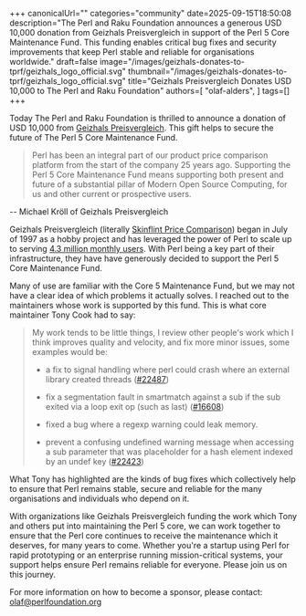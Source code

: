 +++
canonicalUrl=""
categories="community"
date=2025-09-15T18:50:08
description="The Perl and Raku Foundation announces a generous USD 10,000 donation from Geizhals Preisvergleich in support of the Perl 5 Core Maintenance Fund. This funding enables critical bug fixes and security improvements that keep Perl stable and reliable for organisations worldwide."
draft=false
image="/images/geizhals-donates-to-tprf/geizhals_logo_official.svg"
thumbnail="/images/geizhals-donates-to-tprf/geizhals_logo_official.svg"
title="Geizhals Preisvergleich Donates USD 10,000 to The Perl and Raku Foundation"
authors=[
  "olaf-alders",
]
tags=[]
+++

Today The Perl and Raku Foundation is thrilled to announce a donation of USD
10,000 from [Geizhals Preisvergleich](https://geizhals.at). This gift helps to
secure the future of The Perl 5 Core Maintenance Fund.

> Perl has been an integral part of our product price comparison platform
> from the start of the company 25 years ago. Supporting the Perl 5 Core
> Maintenance Fund means supporting both present and future of a
> substantial pillar of Modern Open Source Computing, for us and other
> current or prospective users.

-- Michael Kröll of Geizhals Preisvergleich

Geizhals Preisvergleich (literally [Skinflint Price
Comparison](https://skinflint.co.uk/)) began in July of 1997 as a hobby project
and has leveraged the power of Perl to scale up to serving [4.3 million monthly
users](https://unternehmen.geizhals.at/). With Perl being a key part of their
infrastructure, they have have generously decided to support the Perl 5 Core
Maintenance Fund.

Many of use are familiar with the Core 5 Maintenance Fund, but we may not have
a clear idea of which problems it actually solves. I reached out to the
maintainers whose work is supported by this fund. This is what core maintainer
Tony Cook had to say:

> My work tends to be little things, I review other people's work which I think
> improves quality and velocity, and fix more minor issues, some examples would
> be:
>
> - a fix to signal handling where perl could crash where an external library
>   created threads ([#22487](https://github.com/perl/perl5/issues/22487))
>
> - fix a segmentation fault in smartmatch against a sub if the sub exited via a
>   loop exit op (such as last)
>   ([#16608](https://github.com/perl/perl5/issues/16608))
>
> - fixed a bug where a regexp warning could leak memory.
>
> - prevent a confusing undefined warning message when accessing a sub
>   parameter that was placeholder for a hash element indexed by an
>   undef key ([#22423](https://github.com/perl/perl5/issues/22423))

What Tony has highlighted are the kinds of bug fixes which collectively help to
ensure that Perl remains stable, secure and reliable for the many organisations
and individuals who depend on it.

With organizations like Geizhals Preisvergleich funding the work which Tony and
others put into maintaining the Perl 5 core, we can work together to ensure that
the Perl core continues to receive the maintenance which it deserves, for many
years to come. Whether you're a startup using Perl for rapid prototyping or an
enterprise running mission-critical systems, your support helps ensure Perl
remains reliable for everyone. Please join us on this journey.

For more information on how to become a sponsor, please contact:
<olaf@perlfoundation.org>

